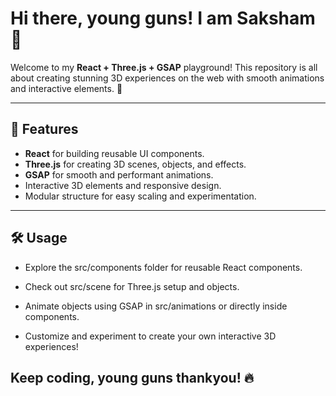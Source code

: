 # **Hi there, young guns! I am Saksham** 👋

Welcome to my **React + Three.js + GSAP** playground! This repository is all about creating stunning 3D experiences on the web with smooth animations and interactive elements. 🚀

---

## 🎯 Features

- **React** for building reusable UI components.
- **Three.js** for creating 3D scenes, objects, and effects.
- **GSAP** for smooth and performant animations.
- Interactive 3D elements and responsive design.
- Modular structure for easy scaling and experimentation.

---



##  🛠️ Usage

- Explore the src/components folder for reusable React components.

- Check out src/scene for Three.js setup and objects.

- Animate objects using GSAP in src/animations or directly inside components.

- Customize and experiment to create your own interactive 3D experiences!

## Keep coding, young guns thankyou! 🔥
